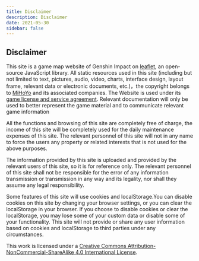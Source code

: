 ```yaml
---
title: Disclaimer
description: Disclaimer
date: 2021-05-30
sidebar: false
---
```


## Disclaimer

This site is a game map website of Genshin Impact on [leaflet](https://leafletjs.com/), an open-source JavaScript library. All static resources used in this site (including but not limited to text, pictures, audio, video, charts, interface design, layout frame, relevant data or electronic documents, etc.)，the copyright belongs to [MiHoYo](https://www.mihayou.com/index.html) and its associated companies. The Website is used under its [game license and service agreement](https://ys.mihoyo.com/main/company/agreement). Relevant documentation will only be used to better represent the game material and to communicate relevant game information

All the functions and browsing of this site are completely free of charge, the income of this site will be completely used for the daily maintenance expenses of this site. The relevant personnel of this site will not in any name to force the users any property or related interests that is not used for the above purposes.

The information provided by this site is uploaded and provided by the relevant users of this site, so it is for reference only. The relevant personnel of this site shall not be responsible for the error of any information transmission or transmission in any way and its legality, nor shall they assume any legal responsibility.

Some features of this site will use cookies and localStorage.You can disable cookies on this site by changing your browser settings, or you can clear the localStorage in your browser. If you choose to disable cookies or clear the localStorage, you may lose some of your custom data or disable some of your functionality. This site will not provide or share any user information based on cookies and localStorage to third parties under any circumstances.

This work is licensed under a [Creative Commons Attribution-NonCommercial-ShareAlike 4.0 International License](http://creativecommons.org/licenses/by-nc-sa/4.0/).

